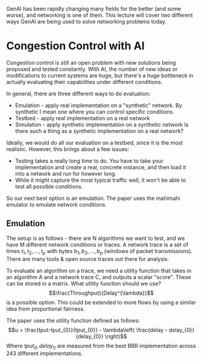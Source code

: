 GenAI has been rapidly changing many fields for the better (and some worse), and networking is one of them. This lecture will cover two different ways GenAI are being used to solve networking problems today.

# Congestion Control with AI
Congestion control is still an open problem with new solutions being proposed and tested constantly. With AI, the number of new ideas or modifications to current systems are huge, but there's a huge bottleneck in actually evaluating their capabilities under different conditions.

In general, there are three different ways to do evaluation:
- Emulation - apply real implementation on a "synthetic" network. By synthetic I mean one where you can control specific conditions.
- Testbed - apply real implementation on a real network
- Simulation - apply synthetic implementation on a synthetic network
Is there such a thing as a synthetic implementation on a real network? 

Ideally, we would do all our evaluation on a testbed, since it is the most realistic. However, this brings about a few issues:
- Testing takes a really long time to do. You have to take your implementation and create a real, concrete instance, and then load it into a network and run for however long.
- While it might capture the most typical traffic well, it won't be able to test all possible conditions.

So our next best option is an emulation. The paper uses the mahimahi emulator to emulate network conditions.

## Emulation
The setup is as follows - there are  N algorithms we want to test, and we have M different network conditions or traces. A network trace is a set of times $t_1,t_2,...,t_p$ with bytes $b_1,b_2,...,b_p$ (windows of packet transmissions). There are many tools & open source traces out there for analysis.

To evaluate an algorithm on a trace, we need a utility function that takes in an algorithm A and a network trace C, and outputs a scalar "score". These can be stored in a matrix. What utility function should we use?
$$\frac{Throughput}{Delay^{\lambda}}$$ is a possible option. This could be extended to more flows by using a similar idea from proportional fairness.

The paper uses the utility function defined as follows:
$$u = \frac{tput-tput_{0}}{tput_{0}} - \lambda\left( \frac{delay - delay_{0}}{delay_{0}} \right)$$
Where $tput_{0}, delay_{0}$ are measured from the best BBR implementation across 243 different implementations. 